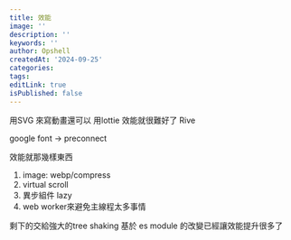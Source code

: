 ```yaml
---
title: 效能
image: ''
description: ''
keywords: ''
author: Opshell
createdAt: '2024-09-25'
categories: 
tags: 
editLink: true
isPublished: false
---
```

用SVG 來寫動畫還可以 用lottie 效能就很難好了
Rive

google font -> preconnect


效能就那幾樣東西
1. image: webp/compress
2. virtual scroll
3. 異步組件 lazy
4. web worker來避免主線程太多事情

剩下的交給強大的tree shaking
基於 es module 的改變已經讓效能提升很多了
